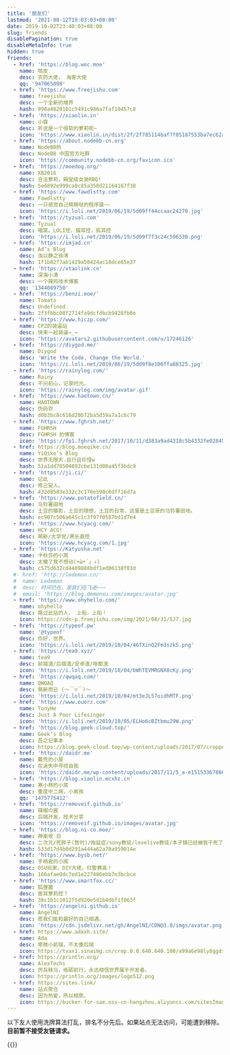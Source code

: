 ```yaml
---
title: '朋友们'
lastmod: '2021-08-12T19:03:03+08:00'
date: 2019-10-02T23:40:03+08:00
slug: friends
disablePagination: true
disableMetaInfo: true
hidden: true
friends:
  - href: 'https://blog.woc.moe'
    name: 啪皮
    desc: 农药大佬， 淘客大佬
    qq: '947065098'
  - href: 'https://www.freejishu.com'
    name: freejishu
    desc: 一个全新的境界
    hash: 998a4820101c5491c986a7faf10457c8
  - href: 'https://xiaolin.in'
    name: 小霖
    desc: 听说是一个很软的萝莉呢~
    icon: 'https://www.xiaolin.in/dist/2f/2f785114baf7f05187553ba7ec62a0ac6f49bea7.png'
  - href: 'https://about.nodebb-cn.org'
    name: NodeBB热
    desc: NodeBB 中国官方社群
    icon: 'https://community.nodebb-cn.org/favicon.ico'
  - href: 'https://moedog.org/'
    name: XB2016
    desc: 合法萝莉，殿堂级女装RBQ!
    hash: 5e6892e999ca8c85a358d21164167f38
  - href: 'https://www.fawdlstty.com'
    name: Fawdlstty
    desc: 一只感觉自己萌萌哒的程序猿~~
    icon: 'https://i.loli.net/2019/06/19/5d09ff44ccaac24270.jpg'
  - href: 'https://tyzual.com'
    name: Tyzual
    desc: 喵窝。LOLI控，猫耳控，狐耳控
    icon: 'https://i.loli.net/2019/06/19/5d09f7f3c24c596330.png'
  - href: 'https://imjad.cn'
    name: Ad’s Blog
    desc: 浊以静之徐清
    hash: 1f1b82f7ab1429a50424ac18dce65e37
  - href: 'https://xtaolink.cn'
    name: 深海小涛
    desc: 一个辣鸡技术博客
    qq: '1344089750'
  - href: 'https://benzi.moe/'
    name: Tomato
    desc: Undefined.
    hash: 2f3fbbc08f2714fa9dcfdbcb9428fb0e
  - href: 'https://www.hiczp.com/'
    name: CPZ的装逼站
    desc: 快来一起装逼→_→
    icon: 'https://avatars2.githubusercontent.com/u/17246126'
  - href: 'https://diygod.me/'
    name: Diygod
    desc: 'Write the Code, Change the World.'
    icon: 'https://i.loli.net/2019/06/19/5d09f8e106ffa88325.jpg'
  - href: 'https://rainylog.com/'
    name: Rainy
    desc: 不问初心，记录时光。
    icon: 'https://rainylog.com/img/avatar.gif'
  - href: 'https://www.haotown.cn/'
    name: HAOTOWN
    desc: 伪码农
    hash: d0b3bc8c616d20b72ba5d59a7a1c6c79
  - href: 'https://www.fghrsh.net/'
    name: FGHRSH
    desc: FGHRSH 的博客
    icon: 'https://fp1.fghrsh.net/2017/10/11/d383a9ad4318c5b4332fe02845f5323a.jpg'
  - href: https://blog.moeqike.cn/
    name: YiQike’s Blog
    desc: 世界无限大.且行且珍惜w
    hash: 51a1dd78504892cbe131d08a45f3bdc9
  - href: 'https://ji.ci/'
    name: 记此
    desc: 修己安人。
    hash: 432d8583e332c3c170e590c6dff16d7a
  - href: 'https://www.potatofield.cn/'
    name: 马铃薯田地
    desc: 土豆的摄影，土豆的随想，土豆的日常，这里是土豆哥的马铃薯田地。
    hash: ec907c506a645c1c3f97f0587bd1d7e4
  - href: 'https://www.hcyacg.com/'
    name: HCY ACG!
    desc: 萌新/大学党/黑长直控
    icon: 'https://www.hcyacg.com/1.jpg'
  - href: 'https://Katyusha.net'
    name: 卡秋莎的小窝
    desc: 太懒了我不想动(•̀ω•́ 」∠)
    hash: c575d632cd4409888bdf1ed06138f03d
  #- href: 'http://ledemon.cn/'
  #  name: Ledemon
  #  desc: 时间仍在，是我们在飞逝~~~
  #  email: 'https://blog.demonxu.com/images/avatar.jpg'
  - href: 'https://www.ohyhello.com/'
    name: ohyhello
    desc: 路过此站的人， 上船，上船！
    icon: https://cdn-p.freejishu.com/img/2021/08/31/5J7.jpg
  - href: 'https://typeof.pw'
    name: '@typeof'
    desc: 你好，世界。
    icon: 'https://i.loli.net/2019/10/04/46TXinQ2Fm3szk5.png'
  - href: 'https://tea9.xyz/'
    name: tea9
    desc: 前端渣/后端渣/安卓渣/啥都渣
    icon: 'https://i.loli.net/2019/10/04/bWhTEVMRGNX8cKy.png'
  - href: 'https://qwqaq.com/'
    name: QWQAQ
    desc: 萌新而已 (～￣▽￣)～
    icon: 'https://i.loli.net/2019/10/04/mt3eJL57oidhMTF.png'
  - href: 'https://www.ouorz.com'
    name: TonyHe
    desc: Just A Poor Lifesinger
    icon: 'https://i.loli.net/2019/10/05/ELHo6cBZtbmu29W.png'
  - href: 'https://blog.geek-cloud.top/'
    name: Geek’s Blog
    desc: 吾之记事本
    icon: https://blog.geek-cloud.top/wp-content/uploads/2017/07/cropped-web-LOGOn-192x192.png
  - href: 'https://daidr.me'
    name: 戴兜的小屋
    desc: 在迷失中寻找自我
    icon: 'https://daidr.me/wp-content/uploads/2017/11/5_a-e1515336786629.png'
  - href: 'https://blog.xiaolin.mcxhz.cn'
    name: 寒小林的小窝
    desc: 重度中二病，小男孩
    qq: '1475775412'
  - href: 'https://removeif.github.io'
    name: 辣椒の酱
    desc: 后端开发，技术分享
    icon: 'https://removeif.github.io/images/avatar.jpg'
  - href: 'https://blog.ni-co.moe/'
    name: 神楽坂 白
    desc: 二次元/死胖子(暂时)/拖延症/sony教徒/lovelive教徒/本子铺已经被我干死了
    hash: 533d17d4b0d291a444a62a70a959014e
  - href: 'https://www.bysb.net/'
    name: 手柄君的小阁
    desc: OSU玩家，DIY大佬，红警赛高！
    hash: 166afae0dc7ed1e227486ebb7e3bcbce
  - href: 'https://www.smartfox.cc/'
    name: 狐狸菌
    desc: 兽耳萝莉控？
    hash: 38c1b1c1012f5d920e5d1b4dbf1f063f
  - href: 'https://angelni.github.io'
    name: AngelNI
    desc: 愿我们能和最好的自己相遇。
    icon: 'https://cdn.jsdelivr.net/gh/AngelNI/CDN@3.0/imgs/avatar.png'
  - href: https://www.adaxh.site/
    name: Ada
    desc: 卑微小前端，不太像后端
    icon: https://tvax1.sinaimg.cn/crop.0.0.640.640.180/a99a6e98ly8ggdx2amqlaj20hs0hswsl.jpg
  - href: https://println.org/
    name: AlexTechs
    desc: 厉兵秣马，砥砺前行，永远相信世界属于开发者。
    icon: https://println.org/images/logo512.png
  - href: https://sites.link/
    name: 站点聚合
    desc: 因为热爱，所以相聚。
    icon: https://bucker-for-sae.oss-cn-hangzhou.aliyuncs.com/sitesImages/82486042.jpg
---
```


以下友人使用洗牌算法打乱，排名不分先后。如果站点无法访问，可能遭到移除。  
**目前暂不接受友链请求。**  

{{<friends-list>}}